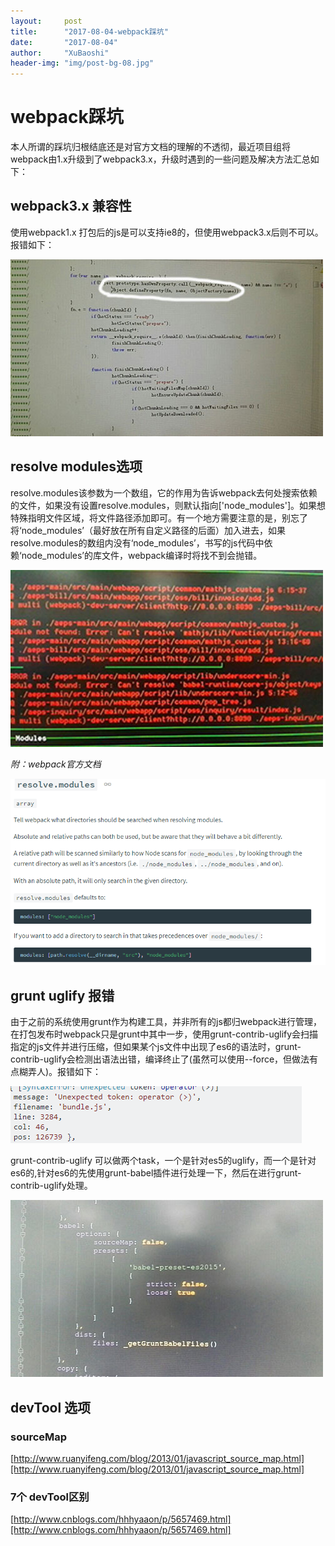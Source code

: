 ```yaml
---
layout:     post
title:      "2017-08-04-webpack踩坑"
date:       "2017-08-04"
author:     "XuBaoshi"
header-img: "img/post-bg-08.jpg"
---
```

# webpack踩坑 #
本人所谓的踩坑归根结底还是对官方文档的理解的不透彻，最近项目组将webpack由1.x升级到了webpack3.x，升级时遇到的一些问题及解决方法汇总如下：

## webpack3.x 兼容性 ##
使用webpack1.x 打包后的js是可以支持ie8的，但使用webpack3.x后则不可以。报错如下：

![/img/webpack-pit/ie8.jpg](/img/webpack-pit/ie8.jpg)

## resolve modules选项 ##

resolve.modules该参数为一个数组，它的作用为告诉webpack去何处搜索依赖的文件，如果没有设置resolve.modules，则默认指向['node_modules']。如果想特殊指明文件区域，将文件路径添加即可。有一个地方需要注意的是，别忘了将‘node_modules’（最好放在所有自定义路径的后面）加入进去，如果resolve.modules的数组内没有‘node_modules’，书写的js代码中依赖‘node_modules’的库文件，webpack编译时将找不到会抛错。

![/img/webpack-pit/resolve-module1.jpg](/img/webpack-pit/resolve-module1.jpg)<br/>

*附：webpack官方文档*<br/>

![/img/webpack-pit/resolve-modules2.PNG](/img/webpack-pit/resolve-modules2.PNG)

## grunt uglify 报错 ##
由于之前的系统使用grunt作为构建工具，并非所有的js都归webpack进行管理，在打包发布时webpack只是grunt中其中一步，使用grunt-contrib-uglify会扫描指定的js文件并进行压缩，但如果某个js文件中出现了es6的语法时，grunt-contrib-uglify会检测出语法出错，编译终止了(虽然可以使用--force，但做法有点糊弄人)。报错如下：<br/>

![/img/webpack-pit/grunt-uglify1.PNG](/img/webpack-pit/grunt-uglify1.PNG)

grunt-contrib-uglify 可以做两个task，一个是针对es5的uglify，而一个是针对es6的,针对es6的先使用grunt-babel插件进行处理一下，然后在进行grunt-contrib-uglify处理。

![/img/webpack-pit/grunt-uglify2.jpg](/img/webpack-pit/grunt-uglify2.jpg)

## devTool 选项 ##
### sourceMap ###
[http://www.ruanyifeng.com/blog/2013/01/javascript_source_map.html][http://www.ruanyifeng.com/blog/2013/01/javascript_source_map.html]
### 7个 devTool区别 ###
[http://www.cnblogs.com/hhhyaaon/p/5657469.html][http://www.cnblogs.com/hhhyaaon/p/5657469.html]




